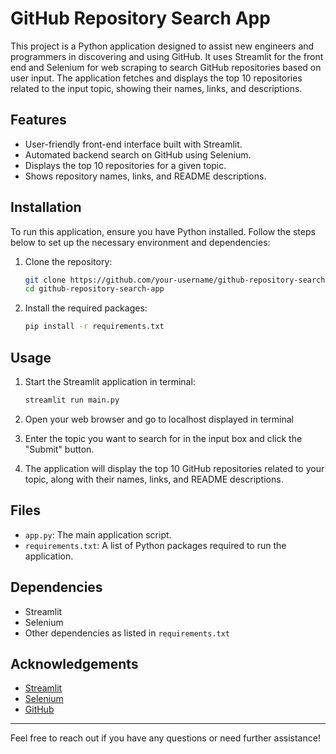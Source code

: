 # GitHub Repository Search App

This project is a Python application designed to assist new engineers and programmers in discovering and using GitHub. It uses Streamlit for the front end and Selenium for web scraping to search GitHub repositories based on user input. The application fetches and displays the top 10 repositories related to the input topic, showing their names, links, and descriptions.

## Features

- User-friendly front-end interface built with Streamlit.
- Automated backend search on GitHub using Selenium.
- Displays the top 10 repositories for a given topic.
- Shows repository names, links, and README descriptions.

## Installation

To run this application, ensure you have Python installed. Follow the steps below to set up the necessary environment and dependencies:

1. Clone the repository:
    ```bash
    git clone https://github.com/your-username/github-repository-search-app.git
    cd github-repository-search-app
    ```

2. Install the required packages:
    ```bash
    pip install -r requirements.txt
    ```

## Usage

1. Start the Streamlit application in terminal:
    ```bash
    streamlit run main.py
    ```

2. Open your web browser and go to localhost displayed in terminal

3. Enter the topic you want to search for in the input box and click the "Submit" button.

4. The application will display the top 10 GitHub repositories related to your topic, along with their names, links, and README descriptions.

## Files

- `app.py`: The main application script.
- `requirements.txt`: A list of Python packages required to run the application.

## Dependencies

- Streamlit
- Selenium
- Other dependencies as listed in `requirements.txt`

## Acknowledgements

- [Streamlit](https://streamlit.io/)
- [Selenium](https://www.selenium.dev/)
- [GitHub](https://github.com/)

---

Feel free to reach out if you have any questions or need further assistance!

